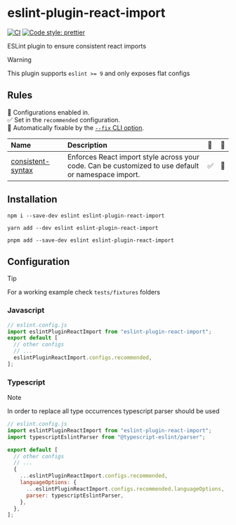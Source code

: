 # eslint-plugin-react-import

[![CI](https://github.com/marcalexiei/eslint-plugin-react-import/actions/workflows/CI.yml/badge.svg)](https://github.com/marcalexiei/eslint-plugin-react-import/actions/workflows/CI.yml)
[![Code style: prettier](https://img.shields.io/badge/code_style-prettier-ff69b4.svg)](https://prettier.io)

ESLint plugin to ensure consistent react imports

> [!WARNING]
> This plugin supports `eslint >= 9` and only exposes flat configs

## Rules

<!-- begin auto-generated rules list -->

💼 Configurations enabled in.\
✅ Set in the `recommended` configuration.\
🔧 Automatically fixable by the [`--fix` CLI option](https://eslint.org/docs/user-guide/command-line-interface#--fix).

| Name                                                 | Description                                                                                         | 💼 | 🔧 |
| :--------------------------------------------------- | :-------------------------------------------------------------------------------------------------- | :- | :- |
| [consistent-syntax](docs/rules/consistent-syntax.md) | Enforces React import style across your code. Can be customized to use default or namespace import. | ✅  | 🔧 |

<!-- end auto-generated rules list -->

## Installation

```shell
npm i --save-dev eslint eslint-plugin-react-import
```

```shell
yarn add --dev eslint eslint-plugin-react-import
```

```shell
pnpm add --save-dev eslint eslint-plugin-react-import
```

## Configuration

> [!TIP]
> For a working example check `tests/fixtures` folders

### Javascript

```js
// eslint.config.js
import eslintPluginReactImport from "eslint-plugin-react-import";
export default [
  // other configs
  // ...
  eslintPluginReactImport.configs.recommended,
];
```

### Typescript

> [!NOTE]
> In order to replace all type occurrences typescript parser should be used

```js
// eslint.config.js
import eslintPluginReactImport from "eslint-plugin-react-import";
import typescriptEslintParser from "@typescript-eslint/parser";

export default [
  // other configs
  // ...
  {
    ...eslintPluginReactImport.configs.recommended,
    languageOptions: {
      ...eslintPluginReactImport.configs.recommended.languageOptions,
      parser: typescriptEslintParser,
    },
  },
];
```
